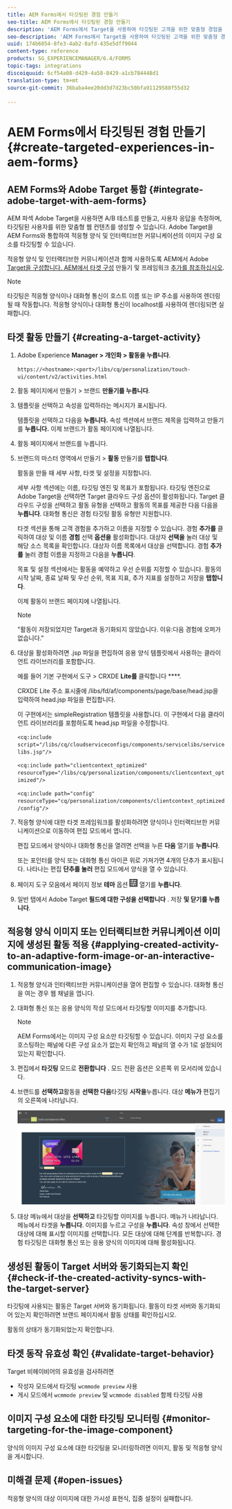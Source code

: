 ```yaml
---
title: AEM Forms에서 타깃팅된 경험 만들기
seo-title: AEM Forms에서 타깃팅된 경험 만들기
description: 'AEM Forms에서 Target을 사용하여 타깃팅된 고객을 위한 맞춤형 경험을 만들 수 있습니다. '
seo-description: 'AEM Forms에서 Target을 사용하여 타깃팅된 고객을 위한 맞춤형 경험을 만들 수 있습니다. '
uuid: 174b6054-8fe3-4ab2-8afd-435e5dff9044
content-type: reference
products: SG_EXPERIENCEMANAGER/6.4/FORMS
topic-tags: integrations
discoiquuid: 6cf54a08-d429-4a58-8429-a1cb784448d1
translation-type: tm+mt
source-git-commit: 36baba4ee20dd3d7d23bc50bfa91129588f55d32

---
```



# AEM Forms에서 타깃팅된 경험 만들기 {#create-targeted-experiences-in-aem-forms}

## AEM Forms와 Adobe Target 통합 {#integrate-adobe-target-with-aem-forms}

AEM 파섹 Adobe Target을 사용하면 A/B 테스트를 만들고, 사용자 응답을 측정하며, 타깃팅된 사용자를 위한 맞춤형 웹 컨텐츠를 생성할 수 있습니다. Adobe Target을 AEM Forms와 통합하여 적응형 양식 및 인터랙티브한 커뮤니케이션의 이미지 구성 요소를 타깃팅할 수 있습니다.

적응형 양식 및 인터랙티브한 커뮤니케이션과 함께 사용하도록 AEM에서 Adobe [Target을 구성합니다. AEM에서 타겟 구성](/help/sites-administering/target.md) 만들기 및 프레임워크 [추가를 참조하십시오](/help/sites-administering/target.md).

>[!NOTE]
>
>타깃팅은 적응형 양식이나 대화형 통신이 호스트 이름 또는 IP 주소를 사용하여 렌더링될 때 작동합니다. 적응형 양식이나 대화형 통신이 localhost를 사용하여 렌더링되면 실패합니다.

## 타겟 활동 만들기 {#creating-a-target-activity}

1. Adobe Experience **Manager > 개인화 > 활동을 누릅니다**.

   `https://<hostname>:<port>/libs/cq/personalization/touch-ui/content/v2/activities.html`

1. 활동 페이지에서 만들기 > 브랜드 **만들기를 누릅니다**.
1. 템플릿을 선택하고 속성을 입력하라는 메시지가 표시됩니다.

   템플릿을 선택하고 다음을 **누릅니다.** 속성 섹션에서 브랜드 제목을 입력하고 만들기를 **누릅니다.**
이제 브랜드가 활동 페이지에 나열됩니다.

1. 활동 페이지에서 브랜드를 누릅니다.
1. 브랜드의 마스터 영역에서 만들기 > **활동** 만들기를 **탭합니다**.

   활동을 만들 때 세부 사항, 타겟 및 설정을 지정합니다.

   세부 사항 섹션에는 이름, 타깃팅 엔진 및 목표가 포함됩니다. 타깃팅 엔진으로 Adobe Target을 선택하면 Target 클라우드 구성 옵션이 활성화됩니다. Target 클라우드 구성을 선택하고 활동 유형을 선택하고 활동의 목표를 제공한 다음 다음을 **누릅니다**. 대화형 통신은 경험 타깃팅 활동 유형만 지원합니다.

   타겟 섹션을 통해 고객 경험을 추가하고 이름을 지정할 수 있습니다. 경험 **추가를** 클릭하여 대상 및 이름 **경험** 선택 **옵션을** 활성화합니다. 대상자 **선택을** 눌러 대상 및 해당 소스 목록을 확인합니다. 대상자 이름 목록에서 대상을 선택합니다. 경험 **추가를** 눌러 경험 이름을 지정하고 다음을 **누릅니다**.

   목표 및 설정 섹션에서는 활동을 예약하고 우선 순위를 지정할 수 있습니다. 활동의 시작 날짜, 종료 날짜 및 우선 순위, 목표 지표, 추가 지표를 설정하고 저장을 **탭합니다**.

   이제 활동이 브랜드 페이지에 나열됩니다.

   >[!NOTE]
   >
   >&quot;활동이 저장되었지만 Target과 동기화되지 않았습니다. 이유:다음 경험에 오퍼가 없습니다.&quot;

1. 대상을 활성화하려면 .jsp 파일을 편집하여 응용 양식 템플릿에서 사용하는 클라이언트 라이브러리를 포함합니다.

   예를 들어 기본 구현에서 도구 > CRXDE **Lite를** 클릭합니다 ****.

   CRXDE Lite 주소 표시줄에 /libs/fd/af/components/page/base/head.jsp을 입력하여 head.jsp 파일을 편집합니다.

   이 구현에서는 simpleRegistration 템플릿을 사용합니다. 이 구현에서 다음 클라이언트 라이브러리를 포함하도록 head.jsp 파일을 수정합니다.

   `<cq:include script="/libs/cq/cloudserviceconfigs/components/servicelibs/servicelibs.jsp"/>`

   `<cq:include path="clientcontext_optimized" resourceType="/libs/cq/personalization/components/clientcontext_optimized"/>`

   `<cq:include path="config" resourceType="cq/personalization/components/clientcontext_optimized/config"/>`

1. 적응형 양식에 대한 타겟 프레임워크를 활성화하려면 양식이나 인터랙티브한 커뮤니케이션으로 이동하여 편집 모드에서 엽니다.

   편집 모드에서 양식이나 대화형 통신을 열려면 선택을 누른 **다음** 열기를 **누릅니다**.

   또는 포인터를 양식 또는 대화형 통신 아이콘 위로 가져가면 4개의 단추가 표시됩니다. 나타나는 편집 **단추를 눌러** 편집 모드에서 양식을 열 수 있습니다.

1. 페이지 도구 모음에서 페이지 정보 **테마** 옵션 ![> 속성](assets/theme-options.png) 열기를 **누릅니다**.
1. 일반 탭에서 Adobe Target **필드에 대한 구성을 선택합니다** . 저장 **및 닫기를 누릅니다**.

## 적응형 양식 이미지 또는 인터랙티브한 커뮤니케이션 이미지에 생성된 활동 적용 {#applying-created-activity-to-an-adaptive-form-image-or-an-interactive-communication-image}

1. 적응형 양식과 인터랙티브한 커뮤니케이션을 열어 편집할 수 있습니다. 대화형 통신을 여는 경우 웹 채널을 엽니다.

1. 대화형 통신 또는 응용 양식의 작성 모드에서 타깃팅할 이미지를 추가합니다.

   >[!NOTE]
   >
   >AEM Forms에서는 이미지 구성 요소만 타깃팅할 수 있습니다. 이미지 구성 요소를 호스팅하는 패널에 다른 구성 요소가 없는지 확인하고 패널의 열 수가 1로 설정되어 있는지 확인합니다.

1. 편집에서 **타깃팅** 모드로 **전환합니다** . 모드 전환 옵션은 오른쪽 위 모서리에 있습니다.
1. 브랜드를 **선택하고**&#x200B;활동을 **선택한 다음**&#x200B;타깃팅 **시작을**&#x200B;누릅니다. 대상 **메뉴가** 편집기의 오른쪽에 나타납니다.

   ![타깃팅 메뉴](assets/targeting-menu.png)

1. 대상 메뉴에서 대상을 **선택하고** 타깃팅할 이미지를 누릅니다. 메뉴가 나타납니다. 메뉴에서 타겟을 **누릅니다**. 이미지를 누르고 구성을 **누릅니다**. 속성 창에서 선택한 대상에 대해 표시할 이미지를 선택합니다. 모든 대상에 대해 단계를 반복합니다. 경험 타깃팅은 대화형 통신 또는 응용 양식의 이미지에 대해 활성화됩니다.

## 생성된 활동이 Target 서버와 동기화되는지 확인 {#check-if-the-created-activity-syncs-with-the-target-server}

타깃팅에 사용되는 활동은 Target 서버와 동기화됩니다. 활동이 타겟 서버와 동기화되어 있는지 확인하려면 브랜드 페이지에서 활동 상태를 확인하십시오.

활동의 상태가 동기화되었는지 확인합니다.

## 타겟 동작 유효성 확인 {#validate-target-behavior}

Target 비헤이비어의 유효성을 검사하려면

* 작성자 모드에서 타깃팅 `wcmmode preview` 사용
* 게시 모드에서 `wcmmode preview` 및 `wcmmode disabled` 함께 타깃팅 사용

## 이미지 구성 요소에 대한 타깃팅 모니터링 {#monitor-targeting-for-the-image-component}

양식의 이미지 구성 요소에 대한 타깃팅을 모니터링하려면 이미지, 활동 및 적응형 양식을 게시합니다.

## 미해결 문제 {#open-issues}

적응형 양식의 대상 이미지에 대한 가시성 표현식, 집중 설정이 실패합니다.
